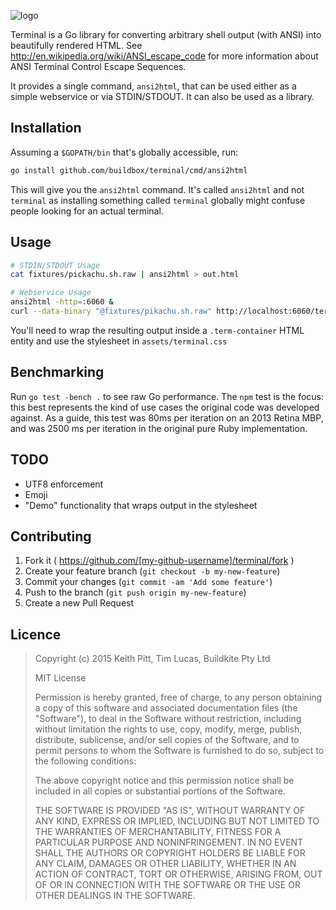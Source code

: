 ![logo](http://buildkite.github.io/terminal/images/logo.svg)

Terminal is a Go library for converting arbitrary shell output (with ANSI) into beautifully rendered HTML. See http://en.wikipedia.org/wiki/ANSI_escape_code for more information about ANSI Terminal Control Escape Sequences.

It provides a single command, `ansi2html`, that can be used either as a simple webservice or via STDIN/STDOUT. It can also be used as a library.

## Installation

Assuming a `$GOPATH/bin` that's globally accessible, run:

```bash
go install github.com/buildbox/terminal/cmd/ansi2html
```

This will give you the `ansi2html` command. It's called `ansi2html` and not `terminal` as installing something called `terminal` globally might confuse people looking for an actual terminal.

## Usage

``` bash
# STDIN/STDOUT Usage
cat fixtures/pickachu.sh.raw | ansi2html > out.html

# Webservice Usage
ansi2html -http=:6060 &
curl --data-binary "@fixtures/pikachu.sh.raw" http://localhost:6060/terminal > out.html
```

You'll need to wrap the resulting output inside a `.term-container` HTML entity and use the stylesheet in `assets/terminal.css`

## Benchmarking

Run `go test -bench .` to see raw Go performance. The `npm` test is the focus: this best represents the kind of use cases the original code was developed against. As a guide, this test was 80ms per iteration on an 2013 Retina MBP, and was 2500 ms per iteration in the original pure Ruby implementation.

## TODO

 * UTF8 enforcement
 * Emoji
 * "Demo" functionality that wraps output in the stylesheet

## Contributing

1. Fork it ( https://github.com/[my-github-username]/terminal/fork )
2. Create your feature branch (`git checkout -b my-new-feature`)
3. Commit your changes (`git commit -am 'Add some feature'`)
4. Push to the branch (`git push origin my-new-feature`)
5. Create a new Pull Request

## Licence

> Copyright (c) 2015 Keith Pitt, Tim Lucas, Buildkite Pty Ltd
>
> MIT License
>
> Permission is hereby granted, free of charge, to any person obtaining
> a copy of this software and associated documentation files (the
> "Software"), to deal in the Software without restriction, including
> without limitation the rights to use, copy, modify, merge, publish,
> distribute, sublicense, and/or sell copies of the Software, and to
> permit persons to whom the Software is furnished to do so, subject to
> the following conditions:
>
> The above copyright notice and this permission notice shall be
> included in all copies or substantial portions of the Software.
>
> THE SOFTWARE IS PROVIDED "AS IS", WITHOUT WARRANTY OF ANY KIND,
> EXPRESS OR IMPLIED, INCLUDING BUT NOT LIMITED TO THE WARRANTIES OF
> MERCHANTABILITY, FITNESS FOR A PARTICULAR PURPOSE AND
> NONINFRINGEMENT. IN NO EVENT SHALL THE AUTHORS OR COPYRIGHT HOLDERS BE
> LIABLE FOR ANY CLAIM, DAMAGES OR OTHER LIABILITY, WHETHER IN AN ACTION
> OF CONTRACT, TORT OR OTHERWISE, ARISING FROM, OUT OF OR IN CONNECTION
> WITH THE SOFTWARE OR THE USE OR OTHER DEALINGS IN THE SOFTWARE.
